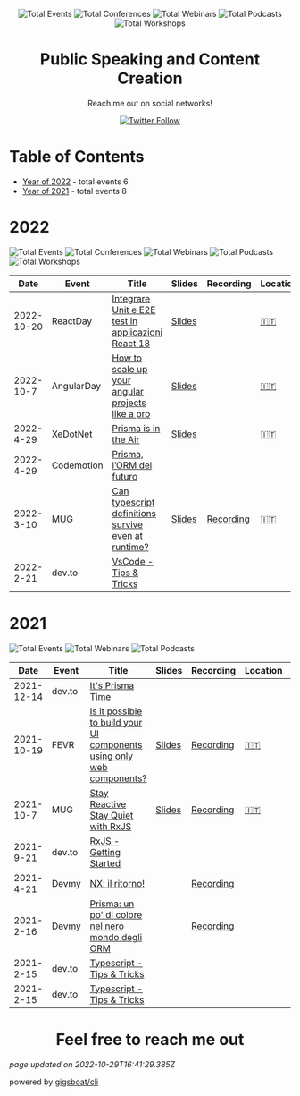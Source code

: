 <div align='center'><p><img src="https://img.shields.io/badge/total-14-blue?style=flat-square" alt="Total Events">  <img src="https://img.shields.io/badge/conferences-1-red?style=flat-square" alt="Total Conferences">  <img src="https://img.shields.io/badge/webinars-6-lightgrey?style=flat-square" alt="Total Webinars"> <img src="https://img.shields.io/badge/articles-4-green?style=flat-square" alt="Total Podcasts"> <img src="https://img.shields.io/badge/workshops-1-orange?style=flat-square" alt="Total Workshops"></p>
</div>
  <p align='center'><h1 align='center'>Public Speaking and Content Creation</h1>
<p align='center'>Reach me out on social networks! <p align='center'><a href='https://twitter.com/puppo92'><img alt='Twitter Follow' src='https://img.shields.io/twitter/follow/puppo92?style=social'></a></p></p>

# Table of Contents


 - [Year of 2022](#2022) - total events 6
 - [Year of 2021](#2021) - total events 8

# 2022


![Total Events](https://img.shields.io/badge/total-6-blue?style=flat-square)  ![Total Conferences](https://img.shields.io/badge/conferences-1-red?style=flat-square)  ![Total Webinars](https://img.shields.io/badge/webinars-2-lightgrey?style=flat-square) ![Total Podcasts](https://img.shields.io/badge/articles-1-green?style=flat-square) ![Total Workshops](https://img.shields.io/badge/workshops-1-orange?style=flat-square)




| Date | Event | Title | Slides | Recording | Location | Language |
| ---- | ----- | ----- | ------ | --------- | -------- | -------- |
| 2022-10-20 | ReactDay | [Integrare Unit e E2E test in applicazioni React 18](pages/2022/2022-10-20.md) | [Slides](https://speakerdeck.com/puppo/reactday-2022-unit-testing) |  | [🇮🇹](## "Italy") | Italian |
| 2022-10-7 | AngularDay | [How to scale up your angular projects like a pro](pages/2022/2022-10-07.md) | [Slides](https://speakerdeck.com/puppo/how-to-scale-up-your-angular-projects-like-a-pro) |  | [🇮🇹](## "Italy") | English |
| 2022-4-29 | XeDotNet | [Prisma is in the Air](pages/2022/2022-04-29.md) | [Slides](https://speakerdeck.com/puppo/prisma-in-the-air) |  | [🇮🇹](## "Italy") | Italian |
| 2022-4-29 | Codemotion | [Prisma, l’ORM del futuro](pages/2022/2022-06-27.md) |  |  |  | Italian |
| 2022-3-10 | MUG | [Can typescript definitions survive even at runtime?](pages/2022/2022-03-10.md) | [Slides](https://speakerdeck.com/puppo/can-typescript-definitions-survive-even-at-runtime) | [Recording](https://www.youtube.com/watch?v=6Aajmo9E-SM) | [🇮🇹](## "Italy") | Italian |
| 2022-2-21 | dev.to | [VsCode - Tips & Tricks](pages/2022/2022-02-21.md) |  |  |  | English |


# 2021


![Total Events](https://img.shields.io/badge/total-8-blue?style=flat-square)    ![Total Webinars](https://img.shields.io/badge/webinars-4-lightgrey?style=flat-square) ![Total Podcasts](https://img.shields.io/badge/articles-3-green?style=flat-square) 




| Date | Event | Title | Slides | Recording | Location | Language |
| ---- | ----- | ----- | ------ | --------- | -------- | -------- |
| 2021-12-14 | dev.to | [It's Prisma Time](pages/2021/2021-12-14.md) |  |  |  | English |
| 2021-10-19 | FEVR | [Is it possible to build your UI components using only web components?](pages/2021/2021-10-19.md) | [Slides](https://speakerdeck.com/puppo/is-it-possible-to-build-your-ui-components-using-only-web-components) | [Recording](https://www.youtube.com/watch?v=RBWJZWC86Bg) | [🇮🇹](## "Italy") | Italian |
| 2021-10-7 | MUG | [Stay Reactive Stay Quiet with RxJS](pages/2021/2021-10-07.md) | [Slides](https://speakerdeck.com/puppo/stay-reactive-stay-quiet-with-rxjs) | [Recording](https://m-u-g.github.io/eventi/2021/10/07/stay-reactive-stay-quiet-with-rxjs.html) | [🇮🇹](## "Italy") | Italian |
| 2021-9-21 | dev.to | [RxJS - Getting Started](pages/2021/2021-09-21.md) |  |  |  | English |
| 2021-4-21 | Devmy | [NX: il ritorno!](pages/2021/2021-04-21.md) |  | [Recording](https://www.youtube.com/watch?v=hS_2Okd-CkM) |  | Italian |
| 2021-2-16 | Devmy | [Prisma: un po' di colore nel nero mondo degli ORM](pages/2022/2021-02-16.md) |  | [Recording](https://www.youtube.com/watch?v=MTMcWrDbPA8) |  | Italian |
| 2021-2-15 | dev.to | [Typescript - Tips & Tricks](pages/2021/2021-02-15.md) |  |  |  | English |
| 2021-2-15 | dev.to | [Typescript - Tips & Tricks](pages/2021/Typescript%20-%20Tips%20&%20Tricks/2021-02-15.md) |  |  |  | English |



<p align='center'><h1 align='center'>Feel free to reach me out</h1>

*page updated on 2022-10-29T16:41:29.385Z*

powered by [gigsboat/cli](https://github.com/gigsboat/cli)